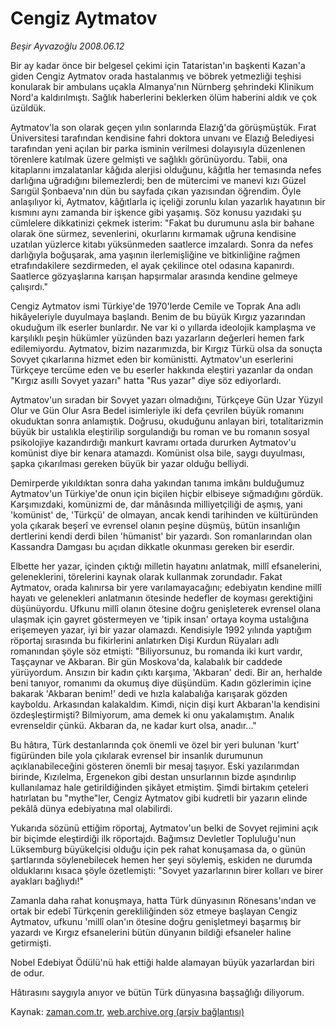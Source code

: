 # Cengiz Aytmatov

*Beşir Ayvazoğlu 2008.06.12*

<tr><td class="metin" colspan="2" style="padding-top: 20px; padding-left: 5px; padding-right: 10px;">Bir ay kadar önce bir belgesel çekimi için Tataristan'ın başkenti Kazan'a giden Cengiz Aytmatov orada hastalanmış ve böbrek yetmezliği teşhisi konularak bir ambulans uçakla Almanya'nın Nürnberg şehrindeki Klinikum Nord'a kaldırılmıştı. Sağlık haberlerini beklerken ölüm haberini aldık ve çok üzüldük.</td></tr><tr><td class="metin" colspan="2" style="padding-top: 20px; padding-left: 5px; padding-right: 10px;"><p>Aytmatov'la son olarak geçen yılın sonlarında Elazığ'da görüşmüştük. Fırat Üniversitesi tarafından kendisine fahri doktora unvanı ve Elazığ Belediyesi tarafından yeni açılan bir parka isminin verilmesi dolayısıyla düzenlenen törenlere katılmak üzere gelmişti ve sağlıklı görünüyordu. Tabii, ona kitaplarını imzalatanlar kâğıda alerjisi olduğunu, kâğıtla her temasında nefes darlığına uğradığını bilemezlerdi; ben de mütercimi ve manevi kızı Güzel Sarıgül Şonbaeva'nın dün bu sayfada çıkan yazısından öğrendim. Öyle anlaşılıyor ki, Aytmatov, kâğıtlarla iç içeliği zorunlu kılan yazarlık hayatının bir kısmını aynı zamanda bir işkence gibi yaşamış. Söz konusu yazıdaki şu cümlelere dikkatinizi çekmek isterim: "Fakat bu durumunu asla bir bahane olarak öne sürmez, sevenlerini, okurlarını kırmamak uğruna kendisine uzatılan yüzlerce kitabı yüksünmeden saatlerce imzalardı. Sonra da nefes darlığıyla boğuşarak, ama yaşının ilerlemişliğine ve bitkinliğine rağmen etrafındakilere sezdirmeden, el ayak çekilince otel odasına kapanırdı. Saatlerce gözyaşlarına karışan hapşırmalar arasında kendine gelmeye çalışırdı." 
<p>Cengiz Aytmatov ismi Türkiye'de 1970'lerde Cemile ve Toprak Ana adlı hikâyeleriyle duyulmaya başlandı. Benim de bu büyük Kırgız yazarından okuduğum ilk eserler bunlardır. Ne var ki o yıllarda ideolojik kamplaşma ve karşılıklı peşin hükümler yüzünden bazı yazarların değerleri hemen fark edilemiyordu. Aytmatov, bizim nazarımızda, bir Kırgız Türkü olsa da sonuçta Sovyet çıkarlarına hizmet eden bir komünistti. Aytmatov'un eserlerini Türkçeye tercüme eden ve bu eserler hakkında eleştiri yazanlar da ondan "Kırgız asıllı Sovyet yazarı" hatta "Rus yazar" diye söz ediyorlardı. 
<p>Aytmatov'un sıradan bir Sovyet yazarı olmadığını, Türkçeye Gün Uzar Yüzyıl Olur ve Gün Olur Asra Bedel isimleriyle iki defa çevrilen büyük romanını okuduktan sonra anlamıştık. Doğrusu, okuduğunu anlayan biri, totalitarizmin büyük bir ustalıkla eleştirilip sorgulandığı bu roman ve bu romanın sosyal psikolojiye kazandırdığı mankurt kavramı ortada dururken Aytmatov'u komünist diye bir kenara atamazdı. Komünist olsa bile, saygı duyulması, şapka çıkarılması gereken büyük bir yazar olduğu belliydi. 
<p>Demirperde yıkıldıktan sonra daha yakından tanıma imkânı bulduğumuz Aytmatov'un Türkiye'de onun için biçilen hiçbir elbiseye sığmadığını gördük. Karşımızdaki, komünizmi de, dar mânâsında milliyetçiliği de aşmış, yani 'komünist' de, 'Türkçü' de olmayan, ancak kendi tarihinden ve kültüründen yola çıkarak beşerî ve evrensel olanın peşine düşmüş, bütün insanlığın dertlerini kendi derdi bilen 'hümanist' bir yazardı. Son romanlarından olan Kassandra Damgası bu açıdan dikkatle okunması gereken bir eserdir.
<p>Elbette her yazar, içinden çıktığı milletin hayatını anlatmak, millî efsanelerini, geleneklerini, törelerini kaynak olarak kullanmak zorundadır. Fakat Aytmatov, orada kalınırsa bir yere varılamayacağını; edebiyatın kendine millî hayatı ve gelenekleri anlatmanın ötesinde hedefler de koyması gerektiğini düşünüyordu. Ufkunu millî olanın ötesine doğru genişleterek evrensel olana ulaşmak için gayret göstermeyen ve 'tipik insan' ortaya koyma ustalığına erişemeyen yazar, iyi bir yazar olamazdı. Kendisiyle 1992 yılında yaptığım röportaj sırasında bu fikirlerini anlatırken Dişi Kurdun Rüyaları adlı romanından şöyle söz etmişti: "Biliyorsunuz, bu romanda iki kurt vardır, Taşçaynar ve Akbaran. Bir gün Moskova'da, kalabalık bir caddede yürüyordum. Ansızın bir kadın çıktı karşıma, 'Akbaran' dedi. Bir an, herhalde beni tanıyor, romanımı da okumuş diye düşündüm. Kadın gözlerimin içine bakarak 'Akbaran benim!' dedi ve hızla kalabalığa karışarak gözden kayboldu. Arkasından kalakaldım. Kimdi, niçin dişi kurt Akbaran'la kendisini özdeşleştirmişti? Bilmiyorum, ama demek ki onu yakalamıştım. Analık evrenseldir çünkü. Akbaran da, ne kadar kurt olsa, anadır..."
<p>Bu hâtıra, Türk destanlarında çok önemli ve özel bir yeri bulunan 'kurt' figüründen bile yola çıkılarak evrensel bir insanlık durumunun açıklanabileceğini gösteren önemli bir mesaj taşıyor. Eski yazılarımdan birinde, Kızılelma, Ergenekon gibi destan unsurlarının bizde aşındırılıp kullanılamaz hale getirildiğinden şikâyet etmiştim. Şimdi birtakım çeteleri hatırlatan bu "mythe"ler, Cengiz Aytmatov gibi kudretli bir yazarın elinde pekâlâ dünya edebiyatına mal olabilirdi.
<p>Yukarıda sözünü ettiğim röportaj, Aytmatov'un belki de Sovyet rejimini açık bir biçimde eleştirdiği ilk röportajdı. Bağımsız Devletler Topluluğu'nun Lüksemburg büyükelçisi olduğu için pek rahat konuşamasa da, o günün şartlarında söylenebilecek hemen her şeyi söylemiş, eskiden ne durumda olduklarını kısaca şöyle özetlemişti: "Sovyet yazarlarının birer kolları ve birer ayakları bağlıydı!" 
<p>Zamanla daha rahat konuşmaya, hatta Türk dünyasının Rönesans'ından ve ortak bir edebî Türkçenin gerekliliğinden söz etmeye başlayan Cengiz Aytmatov, ufkunu 'millî olan'ın ötesine doğru genişletmeyi başarmış bir yazardı ve Kırgız efsanelerini bütün dünyanın bildiği efsaneler haline getirmişti. 
<p>Nobel Edebiyat Ödülü'nü hak ettiği halde alamayan büyük yazarlardan biri de odur. 
<p>Hâtırasını saygıyla anıyor ve bütün Türk dünyasına başsağlığı diliyorum.<br/></p></p></p></p></p></p></p></p></p></p></td></tr>

Kaynak: [zaman.com.tr](http://zaman.com.tr/yazar.do?yazino=701060), [web.archive.org (arşiv bağlantısı)](http://web.archive.org/web/20080804171759/http://www.zaman.com.tr:80/yazar.do?yazino=701060)
